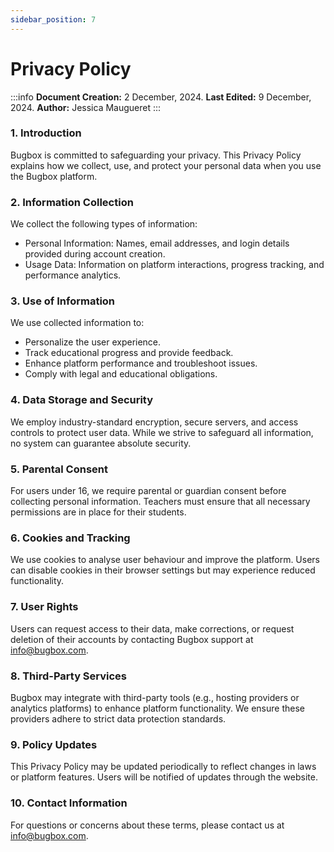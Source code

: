 ```yaml
---
sidebar_position: 7
---
```


# Privacy Policy

:::info
**Document Creation:** 2 December, 2024. **Last Edited:** 9 December, 2024. **Author:** Jessica Maugueret
:::

### 1. Introduction
Bugbox is committed to safeguarding your privacy. This Privacy Policy explains how we collect, use, and protect your personal data when you use the Bugbox platform.

### 2. Information Collection
We collect the following types of information:
- Personal Information: Names, email addresses, and login details provided during account creation.
- Usage Data: Information on platform interactions, progress tracking, and performance analytics.

### 3. Use of Information
We use collected information to:
- Personalize the user experience.
- Track educational progress and provide feedback.
- Enhance platform performance and troubleshoot issues.
- Comply with legal and educational obligations.

### 4. Data Storage and Security
We employ industry-standard encryption, secure servers, and access controls to protect user data. While we strive to safeguard all information, no system can guarantee absolute security.

### 5. Parental Consent
For users under 16, we require parental or guardian consent before collecting personal information. Teachers must ensure that all necessary permissions are in place for their students.

### 6. Cookies and Tracking
We use cookies to analyse user behaviour and improve the platform. Users can disable cookies in their browser settings but may experience reduced functionality.

### 7. User Rights
Users can request access to their data, make corrections, or request deletion of their accounts by contacting Bugbox support at info@bugbox.com.

### 8. Third-Party Services
Bugbox may integrate with third-party tools (e.g., hosting providers or analytics platforms) to enhance platform functionality. We ensure these providers adhere to strict data protection standards.

### 9. Policy Updates
This Privacy Policy may be updated periodically to reflect changes in laws or platform features. Users will be notified of updates through the website.

### 10. Contact Information
For questions or concerns about these terms, please contact us at info@bugbox.com.

